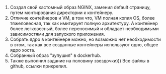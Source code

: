 1. Создал свой кастомный образ NGINX, заменил default страницу, путем монтирования директории к контейнеру.
2. Отличие контейнеров и VM,  в том что, VM полная копия OS, более тяжеловесная, так как имитирует полную архитектуру. А контейнер более легковесный, более переносимый и обладает необходимыми зависимостями для запуского приложения.
3. Собрать ядро в контейнере можно, но возможно нет необходимости в этом, так как все созданные контейнеры используют одно, общее ядро хоста.
4. Собранный образ "зупушил" в dockerhub. 
5. Также выполнил задание на половину звездочки))) Все файлы в github, ссылки прикрепил.
